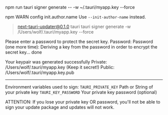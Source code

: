 npm run tauri signer generate -- -w ~/.tauri/myapp.key --force

npm WARN config init.author.name Use `--init-author-name` instead.

> next-tauri-updater@0.1.0 tauri
> tauri signer generate -w /Users/wolf/.tauri/myapp.key --force

Please enter a password to protect the secret key.
Password:
Password (one more time):
Deriving a key from the password in order to encrypt the secret key... done

Your keypair was generated successfully
Private: /Users/wolf/.tauri/myapp.key (Keep it secret!)
Public: /Users/wolf/.tauri/myapp.key.pub

---

Environment variables used to sign:
`TAURI_PRIVATE_KEY` Path or String of your private key
`TAURI_KEY_PASSWORD` Your private key password (optional)

ATTENTION: If you lose your private key OR password, you'll not be able to sign your update package and updates will not work.
